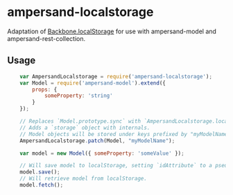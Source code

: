 ampersand-localstorage
======================

Adaptation of [Backbone.localStorage](https://github.com/jeromegn/Backbone.localStorage) for use with ampersand-model and ampersand-rest-collection.

Usage
-----

```js
    var AmpersandLocalstorage = require('ampersand-localstorage');
    var Model = require('ampersand-model').extend({
        props: {
            someProperty: 'string'
        }
    });

    // Replaces `Model.prototype.sync` with `AmpersandLocalstorage.localSync`.
    // Adds a `storage` object with internals.
    // Model objects will be stored under keys prefixed by "myModelName".
    AmpersandLocalstorage.patch(Model, "myModelName");

    var model = new Model({ someProperty: 'someValue' });

    // Will save model to localStorage, setting `idAttribute` to a pseudo-GUID.
    model.save();
    // Will retrieve model from localStorage.
    model.fetch();
```
